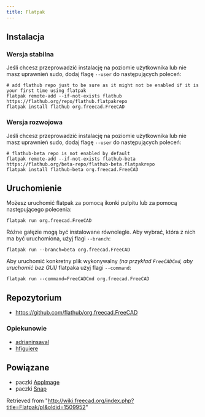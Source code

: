 ```yaml
---
title: Flatpak
---
```

## Instalacja

### Wersja stabilna

Jeśli chcesz przeprowadzić instalację na poziomie użytkownika lub nie masz uprawnień sudo, dodaj flagę `--user` do następujących poleceń:

```
# add flathub repo just to be sure as it might not be enabled if it is your first time using flatpak
flatpak remote-add --if-not-exists flathub https://flathub.org/repo/flathub.flatpakrepo
flatpak install flathub org.freecad.FreeCAD

```

### Wersja rozwojowa

Jeśli chcesz przeprowadzić instalację na poziomie użytkownika lub nie masz uprawnień sudo, dodaj flagę `--user` do następujących poleceń:

```
# flathub-beta repo is not enabled by default
flatpak remote-add --if-not-exists flathub-beta https://flathub.org/beta-repo/flathub-beta.flatpakrepo
flatpak install flathub-beta org.freecad.FreeCAD

```

## Uruchomienie

Możesz uruchomić flatpak za pomocą ikonki pulpitu lub za pomocą następującego polecenia:

```
flatpak run org.freecad.FreeCAD

```

Różne gałęzie mogą być instalowane równolegle. Aby wybrać, która z nich ma być uruchomiona, użyj flagi `--branch`:

```
flatpak run --branch=beta org.freecad.FreeCAD

```

Aby uruchomić konkretny plik wykonywalny *(na przykład `FreeCADCmd`, aby uruchomić bez GUI)* flatpaka użyj flagi `--command`:

```
flatpak run --command=FreeCADCmd org.freecad.FreeCAD

```

## Repozytorium

* <https://github.com/flathub/org.freecad.FreeCAD>

### Opiekunowie

* [adrianinsaval](https://github.com/adrianinsaval)
* [hfiguiere](https://github.com/hfiguiere)

## Powiązane

* paczki [AppImage](/AppImage/pl "AppImage/pl")
* paczki [Snap](/Ubuntu_Snap/pl "Ubuntu Snap/pl")

Retrieved from "<http://wiki.freecad.org/index.php?title=Flatpak/pl&oldid=1509952>"